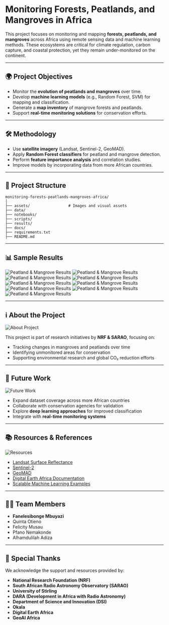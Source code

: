 # Monitoring Forests, Peatlands, and Mangroves in Africa

This project focuses on monitoring and mapping **forests, peatlands, and mangroves** across Africa using remote sensing data and machine learning methods. These ecosystems are critical for climate regulation, carbon capture, and coastal protection, yet they remain under-monitored on the continent.

---

## 🌍 Project Objectives
- Monitor the **evolution of peatlands and mangroves** over time.  
- Develop **machine learning models** (e.g., Random Forest, SVM) for mapping and classification.  
- Generate a **map inventory** of mangrove forests and peatlands.  
- Support **real-time monitoring solutions** for conservation efforts.  

---

## 🛠️ Methodology
- Use **satellite imagery** (Landsat, Sentinel-2, GeoMAD).  
- Apply **Random Forest classifiers** for peatland and mangrove detection.  
- Perform **feature importance analysis** and correlation studies.  
- Improve models by incorporating data from more African countries.  

---

## 📂 Project Structure
```
monitoring-forests-peatlands-mangroves-africa/
│
├── assets/                 # Images and visual assets
├── data/
├── notebooks/
├── scripts/
├── results/
├── docs/
├── requirements.txt
├── README.md
```

---

## 📊 Sample Results
![Peatland & Mangrove Results](assets/results_image1.jpg)
![Peatland & Mangrove Results](assets/results_image2.jpg)
![Peatland & Mangrove Results](assets/results_image3.jpg)
![Peatland & Mangrove Results](assets/results_image4.jpg)
![Peatland & Mangrove Results](assets/results_image5.jpg)
![Peatland & Mangrove Results](assets/results_image6.jpg)
![Peatland & Mangrove Results](assets/results_image7.jpg)
![Peatland & Mangrove Results](assets/results_image8.jpg)
![Peatland & Mangrove Results](assets/results_image9.jpg)

---

## ℹ️ About the Project
![About Project](assets/about_image1.jpg)

This project is part of research initiatives by **NRF & SARAO**, focusing on:
- Tracking changes in mangroves and peatlands over time  
- Identifying unmonitored areas for conservation  
- Supporting environmental research and global CO₂ reduction efforts  

---

## 🚀 Future Work
![Future Work](assets/future_work_image1.jpg)
- Expand dataset coverage across more African countries  
- Collaborate with conservation agencies for validation  
- Explore **deep learning approaches** for improved classification  
- Integrate with **real-time monitoring systems**

---

## 📚 Resources & References
![Resources](assets/about_image1.jpg)
- [Landsat Surface Reflectance](https://github.com/digitalearthafrica/deafrica-sandbox-notebooks/blob/main/Datasets/Landsat_Surface_Reflectance.ipynb)  
- [Sentinel-2](https://github.com/digitalearthafrica/deafrica-sandbox-notebooks/blob/main/Datasets/Sentinel_2.ipynb)  
- [GeoMAD](https://github.com/digitalearthafrica/deafrica-sandbox-notebooks/blob/main/Datasets/GeoMAD.ipynb)  
- [Digital Earth Africa Documentation](https://docs.digitalearthafrica.org/en/latest/data_specs/index.html)  
- [Scalable Machine Learning Examples](https://github.com/digitalearthafrica/deafrica-sandbox-notebooks/tree/main/Real_world_examples/Scalable_machine_learning)  

---

## 👩‍💻 Team Members
- **Fanelesibonge Mbuyazi**  
- Quinta Otieno  
- Felicity Musau  
- Pfano Nemakonde  
- Alhamdulilah Adiza  

---

## 🙏 Special Thanks
We acknowledge the support and resources provided by:  
- **National Research Foundation (NRF)**  
- **South African Radio Astronomy Observatory (SARAO)**  
- **University of Stirling**  
- **DARA (Development in Africa with Radio Astronomy)**  
- **Department of Science and Innovation (DSI)**  
- **Okala**  
- **Digital Earth Africa**  
- **GeoAI Africa**  

